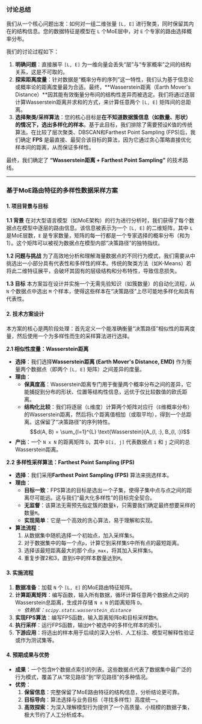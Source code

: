 ### **讨论总结**

我们从一个核心问题出发：如何对一组二维张量 `[L, E]` 进行聚类，同时保留其内在的结构信息。您的数据特征是模型在 `L` 个MoE层中，对 `E` 个专家的路由选择概率分布。

我们的讨论过程如下：

1.  **明确问题**：直接展平 `[L, E]` 为一维向量会丢失“层”与“专家概率”之间的结构关系，这是不可取的。
2.  **探索距离度量**：针对数据是“概率分布的序列”这一特性，我们认为基于信息论或概率论的距离度量最为合适。最终，**Wasserstein距离（Earth Mover's Distance）**因其能有效衡量分布间的结构性差异而被选定。我们将通过逐层计算Wasserstein距离并求和的方式，来计算任意两个 `[L, E]` 矩阵间的总距离。
3.  **选择聚类/采样算法**：您的核心目标是**在不知道数据簇信息（如数量、形状）的情况下，选出多样化的样本**。基于此目标，我们排除了需要预设K值的传统算法。在比较了层次聚类、DBSCAN和Farthest Point Sampling (FPS)后，我们确定 **FPS** 是最直接、最契合该目标的算法，因为它通过贪心策略直接优化样本间的距离，从而保证多样性。

最终，我们确定了 **“Wasserstein距离 + Farthest Point Sampling”** 的技术路线。

---

### **基于MoE路由特征的多样性数据采样方案**

#### 1. 项目背景与目标

**1.1 背景**
在对大型语言模型（如MoE架构）的行为进行分析时，我们获得了每个数据点在模型中逐层的路由信息。该信息被表示为一个 `[L, E]` 的二维矩阵，其中 `L` 是MoE层数，`E` 是专家数量，矩阵的每一行都是一个专家选择的概率分布（和为1）。这个矩阵可以被视为数据点在模型内部“决策路径”的独特指纹。

**1.2 问题与挑战**
为了高效地分析和理解海量数据点的不同行为模式，我们需要从中挑选出一小部分具有代表性和多样性的样本。传统的聚类方法（如K-Means）若将此二维特征展平，会破坏其固有的层级结构和分布特性，导致信息损失。

**1.3 目标**
本方案旨在设计并实施一个无需先验知识（如簇数量）的自动化流程，从 `N` 个数据点中选出 `M` 个样本，使得这些样本在“决策路径”上尽可能地多样化和具有代表性。

#### 2. 技术方案设计

本方案的核心是两阶段处理：首先定义一个能准确衡量“决策路径”相似性的距离度量，然后使用一个为多样性而生的采样算法进行选择。

**2.1 相似性度量：Wasserstein距离**

* **选择**：我们选择**Wasserstein距离 (Earth Mover's Distance, EMD)** 作为衡量两个数据点（即两个 `[L, E]` 矩阵）之间差异的度量。
* **理由**：
    * **保真度高**：Wasserstein距离专门用于衡量两个概率分布之间的差异，它能捕捉到分布的形状、位置等结构性信息，远优于仅比较数值的欧氏距离。
    * **结构化比较**：我们将逐层（`L`维度）计算两个矩阵对应行（`E`维概率分布）的Wasserstein距离，然后将`L`个距离值相加（或取平均），得到一个总距离。这保留了“决策路径”的序列特性。
        $$d(A, B) = \sum_{l=1}^{L} \text{Wasserstein}(A_{l, :}, B_{l, :})$$
* **产出**：一个 `N x N` 的距离矩阵 `D`，其中 `D[i, j]` 代表数据点 `i` 和 `j` 之间的总Wasserstein距离。

**2.2 多样性采样算法：Farthest Point Sampling (FPS)**

* **选择**：我们采用**Farthest Point Sampling (FPS)** 算法来挑选样本。
* **理由**：
    * **目标一致**：FPS算法的目标是选出一个子集，使得子集中点与点之间的距离尽可能远。这与我们“最大化多样性”的目标完全契合。
    * **无监督**：该算法无需预先指定簇的数量`k`，只需要我们确定最终想要采样的数量`M`。
    * **实现简单**：它是一个高效的贪心算法，易于理解和实现。
* **算法流程**：
    1.  从数据集中随机选择一个初始点，加入采样集`S`。
    2.  对于数据集中的每一个点`p`，计算它到采样集`S`中所有点的最短距离。
    3.  选择该最短距离最大的那个点`p_max`，将其加入采样集`S`。
    4.  重复步骤2和3，直到`S`中的样本数量达到`M`。

#### 3. 实施流程

1.  **数据准备**：加载 `N` 个 `[L, E]` 的MoE路由特征矩阵。
2.  **计算距离矩阵**：编写函数，输入所有数据，循环计算任意两个数据点之间的Wasserstein总距离，生成并存储 `N x N` 的距离矩阵 `D`。
    * *依赖库：`scipy.stats.wasserstein_distance`*
3.  **实现FPS算法**：编写FPS函数，输入距离矩阵`D`和目标采样数`M`。
4.  **执行采样**：运行FPS函数，输出`M`个被选中的多样化样本的索引。
5.  **下游应用**：将选出的样本用于后续的深入分析、人工标注、模型可解释性验证或作为测试集等。

#### 4. 预期成果与优势

* **成果**：一个包含`M`个数据点索引的列表。这些数据点代表了数据集中最广泛的行为模式，覆盖了从“常见路径”到“罕见路径”的多种情况。
* **优势**：
    1.  **保留信息**：完整保留了MoE路由特征的结构信息，分析结论更可靠。
    2.  **目标导向**：算法选择与业务目标（寻找多样性）高度统一。
    3.  **高效探索**：为深入理解模型行为提供了一个高质量、小规模的数据子集，极大节约了人工分析成本。